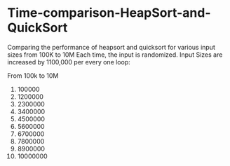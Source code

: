 # Time-comparison-HeapSort-and-QuickSort
Comparing the performance of heapsort and quicksort for various input sizes from 100K to 10M
Each time, the input is randomized.
Input Sizes are increased by 1100,000 per every one loop:

  From 100k to 10M
1.  100000
2.  1200000
3.  2300000
4.  3400000
5.  4500000
6.  5600000
7.  6700000
8.  7800000
9.  8900000
10. 10000000
